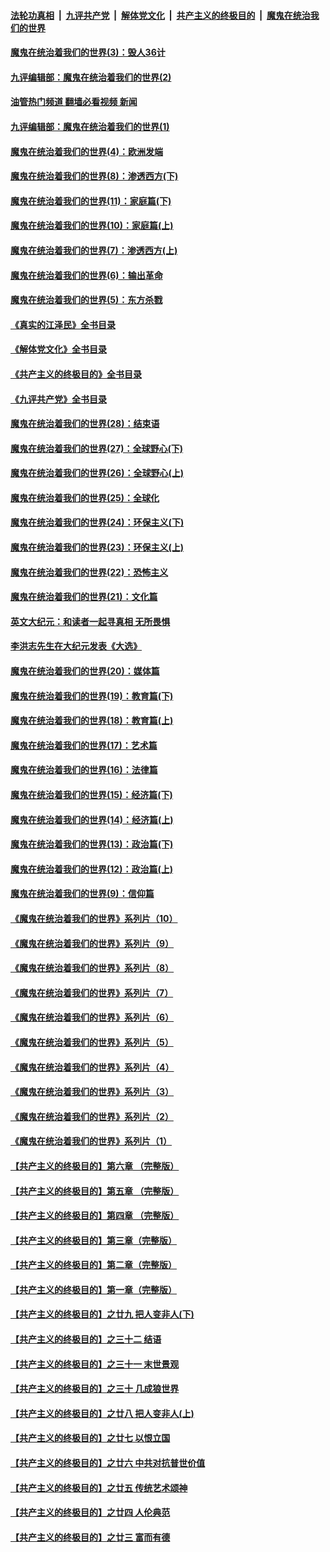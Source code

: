 ####  [法轮功真相](../../../../basic/blob/master/README.md?t=09271331) &nbsp;|&nbsp; [九评共产党](../../../../9ping.md/blob/master/README.md?t=09271331) &nbsp;|&nbsp; [解体党文化](../../../../jtdwh.md/blob/master/README.md?t=09271331)  &nbsp;|&nbsp; [共产主义的终极目的](../../../../gczydzjmd.md/blob/master/README.md?t=09271331) &nbsp;|&nbsp; [魔鬼在统治我们的世界](../../../../mgztzwmdsj.md/blob/master/README.md?t=09271331) 

#### [魔鬼在统治着我们的世界(3)：毁人36计](../pages/nsc422/n10411583.md?t=09271331) 

#### [九评编辑部：魔鬼在统治着我们的世界(2)](../pages/nsc422/n10410036.md?t=09271331) 

#### [油管热门频道 翻墙必看视频 新闻](http://136.244.67.144:81/youtube.html?09271331)

#### [九评编辑部：魔鬼在统治着我们的世界(1)](../pages/nsc422/n10406825.md?t=09271331) 

#### [魔鬼在统治着我们的世界(4)：欧洲发端](../pages/nsc422/n10414890.md?t=09271331) 

#### [魔鬼在统治着我们的世界(8)：渗透西方(下)](../pages/nsc422/n10429603.md?t=09271331) 

#### [魔鬼在统治着我们的世界(11)：家庭篇(下)](../pages/nsc422/n10440961.md?t=09271331) 

#### [魔鬼在统治着我们的世界(10)：家庭篇(上)](../pages/nsc422/n10435448.md?t=09271331) 

#### [魔鬼在统治着我们的世界(7)：渗透西方(上)](../pages/nsc422/n10426013.md?t=09271331) 

#### [魔鬼在统治着我们的世界(6)：输出革命](../pages/nsc422/n10421536.md?t=09271331) 

#### [魔鬼在统治着我们的世界(5)：东方杀戮](../pages/nsc422/n10417707.md?t=09271331) 

#### [《真实的江泽民》全书目录](../pages/nsc422/n13721399.md?t=09271331) 

#### [《解体党文化》全书目录](../pages/nsc422/n13721157.md?t=09271331) 

#### [《共产主义的终极目的》全书目录](../pages/nsc422/n13721048.md?t=09271331) 

#### [《九评共产党》全书目录](../pages/nsc422/n13708085.md?t=09271331) 

#### [魔鬼在统治着我们的世界(28)：结束语](../pages/nsc422/n10936246.md?t=09271331) 

#### [魔鬼在统治着我们的世界(27)：全球野心(下)](../pages/nsc422/n10928319.md?t=09271331) 

#### [魔鬼在统治着我们的世界(26)：全球野心(上)](../pages/nsc422/n10900318.md?t=09271331) 

#### [魔鬼在统治着我们的世界(25)：全球化](../pages/nsc422/n10788205.md?t=09271331) 

#### [魔鬼在统治着我们的世界(24)：环保主义(下)](../pages/nsc422/n10695307.md?t=09271331) 

#### [魔鬼在统治着我们的世界(23)：环保主义(上)](../pages/nsc422/n10688613.md?t=09271331) 

#### [魔鬼在统治着我们的世界(22)：恐怖主义](../pages/nsc422/n10614727.md?t=09271331) 

#### [魔鬼在统治着我们的世界(21)：文化篇](../pages/nsc422/n10597706.md?t=09271331) 

#### [英文大纪元：和读者一起寻真相 无所畏惧](../pages/nsc422/n12542027.md?t=09271331) 

#### [李洪志先生在大纪元发表《大选》](../pages/nsc422/n12534746.md?t=09271331) 

#### [魔鬼在统治着我们的世界(20)：媒体篇](../pages/nsc422/n10586579.md?t=09271331) 

#### [魔鬼在统治着我们的世界(19)：教育篇(下)](../pages/nsc422/n10564808.md?t=09271331) 

#### [魔鬼在统治着我们的世界(18)：教育篇(上)](../pages/nsc422/n10526970.md?t=09271331) 

#### [魔鬼在统治着我们的世界(17)：艺术篇](../pages/nsc422/n10499093.md?t=09271331) 

#### [魔鬼在统治着我们的世界(16)：法律篇](../pages/nsc422/n10485969.md?t=09271331) 

#### [魔鬼在统治着我们的世界(15)：经济篇(下)](../pages/nsc422/n10469975.md?t=09271331) 

#### [魔鬼在统治着我们的世界(14)：经济篇(上)](../pages/nsc422/n10457370.md?t=09271331) 

#### [魔鬼在统治着我们的世界(13)：政治篇(下)](../pages/nsc422/n10448270.md?t=09271331) 

#### [魔鬼在统治着我们的世界(12)：政治篇(上)](../pages/nsc422/n10444576.md?t=09271331) 

#### [魔鬼在统治着我们的世界(9)：信仰篇](../pages/nsc422/n10432159.md?t=09271331) 

#### [《魔鬼在统治着我们的世界》系列片（10）](../pages/nsc422/n12292670.md?t=09271331) 

#### [《魔鬼在统治着我们的世界》系列片（9）](../pages/nsc422/n12290859.md?t=09271331) 

#### [《魔鬼在统治着我们的世界》系列片（8）](../pages/nsc422/n12287445.md?t=09271331) 

#### [《魔鬼在统治着我们的世界》系列片（7）](../pages/nsc422/n12283425.md?t=09271331) 

#### [《魔鬼在统治着我们的世界》系列片（6）](../pages/nsc422/n12282314.md?t=09271331) 

#### [《魔鬼在统治着我们的世界》系列片（5）](../pages/nsc422/n12281419.md?t=09271331) 

#### [《魔鬼在统治着我们的世界》系列片（4）](../pages/nsc422/n12274024.md?t=09271331) 

#### [《魔鬼在统治着我们的世界》系列片（3）](../pages/nsc422/n12271322.md?t=09271331) 

#### [《魔鬼在统治着我们的世界》系列片（2）](../pages/nsc422/n12269049.md?t=09271331) 

#### [《魔鬼在统治着我们的世界》系列片（1）](../pages/nsc422/n12267575.md?t=09271331) 

#### [【共产主义的终极目的】第六章 （完整版）](../pages/nsc422/n11428913.md?t=09271331) 

#### [【共产主义的终极目的】第五章 （完整版）](../pages/nsc422/n11428912.md?t=09271331) 

#### [【共产主义的终极目的】第四章 （完整版）](../pages/nsc422/n11428907.md?t=09271331) 

#### [【共产主义的终极目的】第三章（完整版）](../pages/nsc422/n11428848.md?t=09271331) 

#### [【共产主义的终极目的】第二章（完整版）](../pages/nsc422/n11428831.md?t=09271331) 

#### [【共产主义的终极目的】第一章（完整版）](../pages/nsc422/n11417651.md?t=09271331) 

#### [【共产主义的终极目的】之廿九 把人变非人(下)](../pages/nsc422/n11344140.md?t=09271331) 

#### [【共产主义的终极目的】之三十二 结语](../pages/nsc422/n11360535.md?t=09271331) 

#### [【共产主义的终极目的】之三十一 末世景观](../pages/nsc422/n11351129.md?t=09271331) 

#### [【共产主义的终极目的】之三十 几成狼世界](../pages/nsc422/n11348280.md?t=09271331) 

#### [【共产主义的终极目的】之廿八 把人变非人(上)](../pages/nsc422/n11340492.md?t=09271331) 

#### [【共产主义的终极目的】之廿七 以恨立国](../pages/nsc422/n11336944.md?t=09271331) 

#### [【共产主义的终极目的】之廿六 中共对抗普世价值](../pages/nsc422/n11324785.md?t=09271331) 

#### [【共产主义的终极目的】之廿五 传统艺术颂神](../pages/nsc422/n11296396.md?t=09271331) 

#### [【共产主义的终极目的】之廿四 人伦典范](../pages/nsc422/n11296397.md?t=09271331) 

#### [【共产主义的终极目的】之廿三 富而有德](../pages/nsc422/n11283598.md?t=09271331) 

<img src='http://gfw-breaker.win/goodnews/indexes/nsc422.md' width='0px' height='0px'/>
